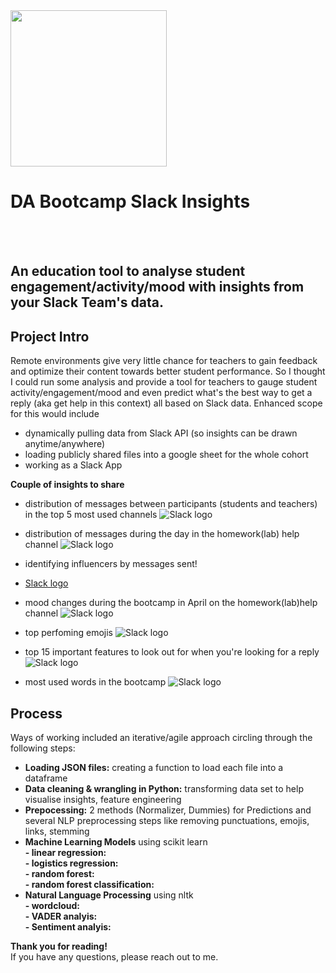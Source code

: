 <img src="https://github.com/lillaszulyovszky/ironhack-final-project/blob/main/presentation/slack.png" width="250" height="250">

# DA Bootcamp Slack Insights 
<br/><br/>
## An education tool to analyse student engagement/activity/mood with insights from your Slack Team's data.

## Project Intro
Remote environments give very little chance for teachers to gain feedback and optimize their content towards better student performance. So I thought I could run some analysis and provide a tool for teachers to gauge student activity/engagement/mood and even predict what's the best way to get a reply (aka get help in this context) all based on Slack data. 
Enhanced scope for this would include 
- dynamically pulling data from Slack API (so insights can be drawn anytime/anywhere)
- loading publicly shared files into a google sheet for the whole cohort
- working as a Slack App

**Couple of insights to share**
- distribution of messages between participants (students and teachers) in the top 5 most used channels
![Slack logo](https://github.com/lillaszulyovszky/ironhack-final-project/blob/main/presentation/participant_activity.png?raw=true)

- distribution of messages during the day in the homework(lab) help channel
![Slack logo](https://github.com/lillaszulyovszky/ironhack-final-project/blob/main/presentation/labhelp_activity.png?raw=true)

- identifying influencers by messages sent!
- [Slack logo](https://github.com/lillaszulyovszky/ironhack-final-project/blob/main/presentation/student_activity.png?raw=true)

- mood changes during the bootcamp in April on the homework(lab)help channel
![Slack logo](https://github.com/lillaszulyovszky/ironhack-final-project/blob/main/presentation/labhelp_positivity.png)

- top perfoming emojis
![Slack logo](https://github.com/lillaszulyovszky/ironhack-final-project/blob/main/presentation/reactions.png?raw=true)

- top 15 important features to look out for when you're looking for a reply
![Slack logo](https://github.com/lillaszulyovszky/ironhack-final-project/blob/main/presentation/top15_features.png?raw=true)

- most used words in the bootcamp
![Slack logo](https://github.com/lillaszulyovszky/ironhack-final-project/blob/main/presentation/wordcloud.png?raw=true)


## Process
Ways of working included an iterative/agile approach circling through the following steps:

- **Loading JSON files:** creating a function to load each file into a dataframe<br/>
- **Data cleaning & wrangling in Python:** transforming data set to help visualise insights, feature engineering<br/>
- **Prepocessing:** 2 methods (Normalizer, Dummies) for Predictions and several NLP preprocessing steps like removing punctuations, emojis, links, stemming<br/>
- **Machine Learning Models** using scikit learn<br/>
**- linear regression:** <br/>
**- logistics regression:** <br/>
**- random forest:** <br/>
**- random forest classification:** <br/>
- **Natural Language Processing** using nltk<br/>
**- wordcloud:** <br/>
**- VADER analyis:** <br/>
**- Sentiment analyis:** <br/>

**Thank you for reading!** <br/>
If you have any questions, please reach out to me.<br/><br/>
